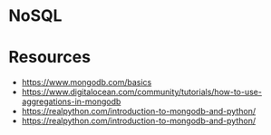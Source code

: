 # NoSQL

# Resources
* https://www.mongodb.com/basics
* https://www.digitalocean.com/community/tutorials/how-to-use-aggregations-in-mongodb
* https://realpython.com/introduction-to-mongodb-and-python/
* https://realpython.com/introduction-to-mongodb-and-python/
